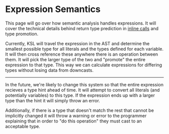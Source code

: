 # Expression Semantics

This page will go over how semantic analysis handles expressions.
It will cover the technical details behind return type prediction
in [inline calls](../function/inline-calls.md) and type promotion.

Currently, KSL will travel the expression in the AST and determine
the smallest possible type for all literals and the types defined
for each variable. It will then cross reference these anywhere there
is an operation between them. It will pick the larger type of the
two and "promote" the entire expression to that type. This way we
can calculate expressions for differing types without losing data
from downcasts.

---

In the future, we're likely to change this system so that the entire
expression recieves a type hint ahead of time. It will attempt to
convert all literals (and potentially variables) to this type. If
the expression ends up with a larger type than the hint it will simply
throw an error.

Additionally, if there is a type that doesn't match the rest that
cannot be implicitly changed it will throw a warning or error to
the programmer explaining that in order to "do this operation" they
must cast to an acceptable type.
